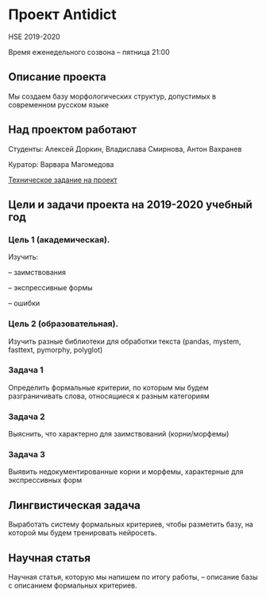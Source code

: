 # Проект Antidict
HSE 2019-2020

Время еженедельного созвона – пятница 21:00

## Описание проекта

Мы создаем базу морфологических структур, допустимых в современном русском языке

## Над проектом работают
Студенты: Алексей Доркин,
Владислава Смирнова,
Антон Вахранев

Куратор: Варвара Магомедова

[Техническое задание на проект](https://docs.google.com/document/d/1fpn72q8bKqhFnCaTmbqGZEtWS6WcXIP9WC1VpviAGEc/edit#)

## Цели и задачи проекта на 2019-2020 учебный год

### Цель 1 (академическая). 

Изучить:

– заимствования

– экспрессивные формы

– ошибки

### Цель 2 (образовательная). 

Изучить разные библиотеки для обработки текста (pandas, mystem, fasttext, pymorphy, polyglot)

### Задача 1

Определить формальные критерии, по которым мы будем разграничивать слова, относящиеся к разным категориям

### Задача 2

Выяснить, что характерно для заимствований (корни/морфемы)

### Задача 3

Выявить недокументированные корни и морфемы, характерные для экспрессивных форм 

## Лингвистическая задача

Выработать систему формальных критериев, чтобы разметить базу, на которой мы будем тренировать нейросеть.

## Научная статья

Научная статья, которую мы напишем по итогу работы, – описание базы с описанием формальных критериев.

